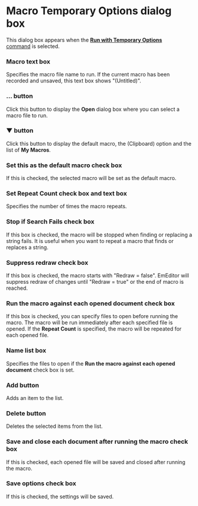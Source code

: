 # Macro Temporary Options dialog box

This dialog box appears when the
[**Run with Temporary Options** \
command](../../cmd/macros/macro_run_options) is selected.

### Macro text box

Specifies the macro file name to run. If the current macro has been recorded and unsaved, this text box shows "(Untitled)".

### ... button

Click this button to display the **Open** dialog box where you can select a macro file to run.

### ▼ button

Click this button to display the default macro, the (Clipboard) option and the list of **My Macros**.

### Set this as the default macro check box

If this is checked, the selected macro will be set as the default macro.

### Set Repeat Count check box and text box

Specifies the number of times the macro repeats.

### Stop if Search Fails check box

If this box is checked, the macro will be stopped when finding or replacing a string
fails. It is useful when you want to repeat a macro that finds or replaces a
string.

### Suppress redraw check box

If this box is checked, the macro starts with "Redraw = false". EmEditor will suppress redraw of changes until "Redraw = true" or the end of macro is reached.

### Run the macro against each opened document check box

If this box is checked, you can specify files to open before running the macro. The macro will be run immediately after each specified file is opened. If the **Repeat Count** is specified, the macro will be repeated for each opened file.

### Name list box

Specifies the files to open if the **Run the macro against each opened document** check box is set.

### Add button

Adds an item to the list.

### Delete button

Deletes the selected items from the list.

### Save and close each document after running the macro check box

If this is checked, each opened file will be saved and closed after running the macro.

### Save options check box

If this is checked, the settings will be saved.
